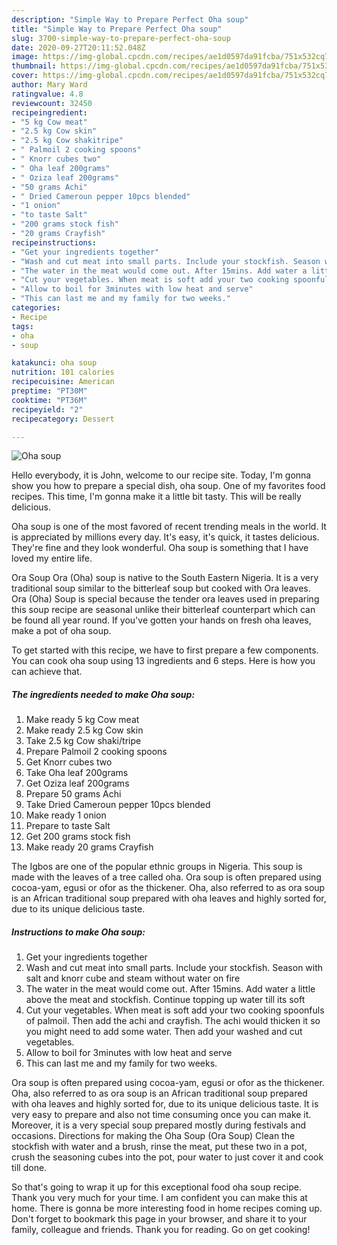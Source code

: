 ```yaml
---
description: "Simple Way to Prepare Perfect Oha soup"
title: "Simple Way to Prepare Perfect Oha soup"
slug: 3700-simple-way-to-prepare-perfect-oha-soup
date: 2020-09-27T20:11:52.048Z
image: https://img-global.cpcdn.com/recipes/ae1d0597da91fcba/751x532cq70/oha-soup-recipe-main-photo.jpg
thumbnail: https://img-global.cpcdn.com/recipes/ae1d0597da91fcba/751x532cq70/oha-soup-recipe-main-photo.jpg
cover: https://img-global.cpcdn.com/recipes/ae1d0597da91fcba/751x532cq70/oha-soup-recipe-main-photo.jpg
author: Mary Ward
ratingvalue: 4.8
reviewcount: 32450
recipeingredient:
- "5 kg Cow meat"
- "2.5 kg Cow skin"
- "2.5 kg Cow shakitripe"
- " Palmoil 2 cooking spoons"
- " Knorr cubes two"
- " Oha leaf 200grams"
- " Oziza leaf 200grams"
- "50 grams Achi"
- " Dried Cameroun pepper 10pcs blended"
- "1 onion"
- "to taste Salt"
- "200 grams stock fish"
- "20 grams Crayfish"
recipeinstructions:
- "Get your ingredients together"
- "Wash and cut meat into small parts. Include your stockfish. Season with salt and knorr cube and steam without water on fire"
- "The water in the meat would come out. After 15mins. Add water a little above the meat and stockfish. Continue topping up water till its soft"
- "Cut your vegetables. When meat is soft add your two cooking spoonfuls of palmoil. Then add the achi and crayfish. The achi would thicken it so you might need to add some water. Then add your washed and cut vegetables."
- "Allow to boil for 3minutes with low heat and serve"
- "This can last me and my family for two weeks."
categories:
- Recipe
tags:
- oha
- soup

katakunci: oha soup 
nutrition: 101 calories
recipecuisine: American
preptime: "PT30M"
cooktime: "PT36M"
recipeyield: "2"
recipecategory: Dessert

---
```



![Oha soup](https://img-global.cpcdn.com/recipes/ae1d0597da91fcba/751x532cq70/oha-soup-recipe-main-photo.jpg)

Hello everybody, it is John, welcome to our recipe site. Today, I'm gonna show you how to prepare a special dish, oha soup. One of my favorites food recipes. This time, I'm gonna make it a little bit tasty. This will be really delicious.

Oha soup is one of the most favored of recent trending meals in the world. It is appreciated by millions every day. It's easy, it's quick, it tastes delicious. They're fine and they look wonderful. Oha soup is something that I have loved my entire life.

Ora Soup Ora (Oha) soup is native to the South Eastern Nigeria. It is a very traditional soup similar to the bitterleaf soup but cooked with Ora leaves. Ora (Oha) Soup is special because the tender ora leaves used in preparing this soup recipe are seasonal unlike their bitterleaf counterpart which can be found all year round. If you&#39;ve gotten your hands on fresh oha leaves, make a pot of oha soup.


To get started with this recipe, we have to first prepare a few components. You can cook oha soup using 13 ingredients and 6 steps. Here is how you can achieve that.

<!--inarticleads1-->

##### The ingredients needed to make Oha soup:

1. Make ready 5 kg Cow meat
1. Make ready 2.5 kg Cow skin
1. Take 2.5 kg Cow shaki/tripe
1. Prepare  Palmoil 2 cooking spoons
1. Get  Knorr cubes two
1. Take  Oha leaf 200grams
1. Get  Oziza leaf 200grams
1. Prepare 50 grams Achi
1. Take  Dried Cameroun pepper 10pcs blended
1. Make ready 1 onion
1. Prepare to taste Salt
1. Get 200 grams stock fish
1. Make ready 20 grams Crayfish


The Igbos are one of the popular ethnic groups in Nigeria. This soup is made with the leaves of a tree called oha. Ora soup is often prepared using cocoa-yam, egusi or ofor as the thickener. Oha, also referred to as ora soup is an African traditional soup prepared with oha leaves and highly sorted for, due to its unique delicious taste. 

<!--inarticleads2-->

##### Instructions to make Oha soup:

1. Get your ingredients together
1. Wash and cut meat into small parts. Include your stockfish. Season with salt and knorr cube and steam without water on fire
1. The water in the meat would come out. After 15mins. Add water a little above the meat and stockfish. Continue topping up water till its soft
1. Cut your vegetables. When meat is soft add your two cooking spoonfuls of palmoil. Then add the achi and crayfish. The achi would thicken it so you might need to add some water. Then add your washed and cut vegetables.
1. Allow to boil for 3minutes with low heat and serve
1. This can last me and my family for two weeks.


Ora soup is often prepared using cocoa-yam, egusi or ofor as the thickener. Oha, also referred to as ora soup is an African traditional soup prepared with oha leaves and highly sorted for, due to its unique delicious taste. It is very easy to prepare and also not time consuming once you can make it. Moreover, it is a very special soup prepared mostly during festivals and occasions. Directions for making the Oha Soup (Ora Soup) Clean the stockfish with water and a brush, rinse the meat, put these two in a pot, crush the seasoning cubes into the pot, pour water to just cover it and cook till done. 

So that's going to wrap it up for this exceptional food oha soup recipe. Thank you very much for your time. I am confident you can make this at home. There is gonna be more interesting food in home recipes coming up. Don't forget to bookmark this page in your browser, and share it to your family, colleague and friends. Thank you for reading. Go on get cooking!
